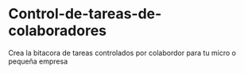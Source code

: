# Control-de-tareas-de-colaboradores
Crea la bitacora de tareas controlados por colabordor para tu micro o pequeña empresa
